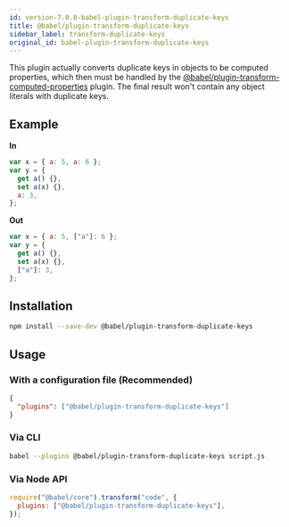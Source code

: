 ```yaml
---
id: version-7.0.0-babel-plugin-transform-duplicate-keys
title: @babel/plugin-transform-duplicate-keys
sidebar_label: transform-duplicate-keys
original_id: babel-plugin-transform-duplicate-keys
---
```


This plugin actually converts duplicate keys in objects to be computed properties, which then must be handled by the [@babel/plugin-transform-computed-properties](plugin-transform-computed-properties.md) plugin. The final result won't contain any object literals with duplicate keys.

## Example

**In**

```javascript
var x = { a: 5, a: 6 };
var y = {
  get a() {},
  set a(x) {},
  a: 3,
};
```

**Out**

```javascript
var x = { a: 5, ["a"]: 6 };
var y = {
  get a() {},
  set a(x) {},
  ["a"]: 3,
};
```

## Installation

```sh
npm install --save-dev @babel/plugin-transform-duplicate-keys
```

## Usage

### With a configuration file (Recommended)

```json
{
  "plugins": ["@babel/plugin-transform-duplicate-keys"]
}
```

### Via CLI

```sh
babel --plugins @babel/plugin-transform-duplicate-keys script.js
```

### Via Node API

```javascript
require("@babel/core").transform("code", {
  plugins: ["@babel/plugin-transform-duplicate-keys"],
});
```
